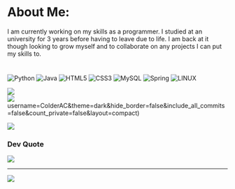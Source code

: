 # About Me:
I am currently working on my skills as a programmer. I studied at an university for 3 years before having to leave due to life. I am back at it though looking to grow myself and to collaborate on any projects I can put my skills to.  


# 
![Python](https://img.shields.io/badge/python-3670A0?style=for-the-badge&logo=python&logoColor=ffdd54) ![Java](https://img.shields.io/badge/java-%23ED8B00.svg?style=for-the-badge&logo=java&logoColor=white) ![HTML5](https://img.shields.io/badge/html5-%23E34F26.svg?style=for-the-badge&logo=html5&logoColor=white) ![CSS3](https://img.shields.io/badge/css3-%231572B6.svg?style=for-the-badge&logo=css3&logoColor=white) ![MySQL](https://img.shields.io/badge/mysql-%2300f.svg?style=for-the-badge&logo=mysql&logoColor=white) ![Spring](https://img.shields.io/badge/spring-%236DB33F.svg?style=for-the-badge&logo=spring&logoColor=white) ![LINUX](https://img.shields.io/badge/Linux-FCC624?style=for-the-badge&logo=linux&logoColor=black)

![](https://github-readme-stats.vercel.app/api?username=ColderAC&theme=dark&hide_border=false&include_all_commits=false&count_private=false)<br/>
![](https://github-readme-streak-stats.herokuapp.com/?user=ColderAC&theme=dark&hide_border=false)<br/>
username=ColderAC&theme=dark&hide_border=false&include_all_commits=false&count_private=false&layout=compact)

![](https://github-profile-trophy.vercel.app/?username=ColderAC&theme=gruvbox&no-frame=false&no-bg=false&margin-w=4)

###  Dev Quote
![](https://quotes-github-readme.vercel.app/api?type=horizontal&theme=gruvbox)



---
[![](https://visitcount.itsvg.in/api?id=ColderAC&icon=0&color=0)](https://visitcount.itsvg.in)

